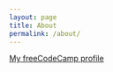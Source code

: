 ```yaml
---
layout: page
title: About
permalink: /about/
---
```

[My freeCodeCamp profile](https://www.freecodecamp.org/leobath)
